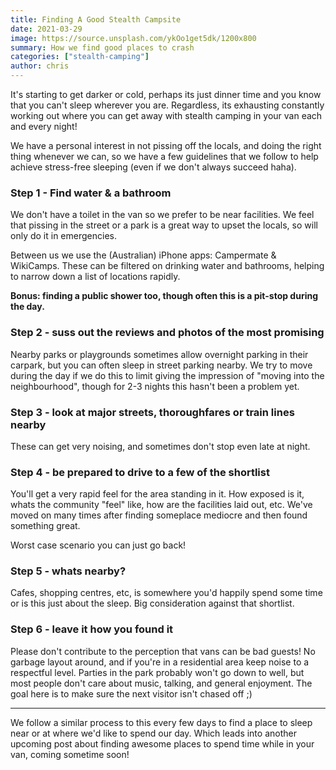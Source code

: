 ```yaml
---
title: Finding A Good Stealth Campsite
date: 2021-03-29
image: https://source.unsplash.com/ykOo1get5dk/1200x800
summary: How we find good places to crash
categories: ["stealth-camping"]
author: chris
---
```


It's starting to get darker or cold, perhaps its just dinner time and you know that you can't sleep wherever you are. Regardless, its exhausting constantly working out where you can get away with stealth camping in your van each and every night!

We have a personal interest in not pissing off the locals, and doing the right thing whenever we can, so we have a few guidelines that we follow to help achieve stress-free sleeping (even if we don't always succeed haha).

### Step 1 - Find water & a bathroom
We don't have a toilet in the van so we prefer to be near facilities. We feel that pissing in the street or a park is a great way to upset the locals, so will only do it in emergencies. 

Between us we use the (Australian) iPhone apps: Campermate & WikiCamps. These can be filtered on drinking water and bathrooms, helping to narrow down a list of locations rapidly.

**Bonus: finding a public shower too, though often this is a pit-stop during the day.**



### Step 2 - suss out the reviews and photos of the most promising
Nearby parks or playgrounds sometimes allow overnight parking in their carpark, but you can often sleep in street parking nearby. We try to move during the day if we do this to limit giving the impression of "moving into the neighbourhood", though for 2-3 nights this hasn't been a problem yet.

### Step 3 - look at major streets, thoroughfares or train lines nearby
These can get very noising, and sometimes don't stop even late at night.

### Step 4 - be prepared to drive to a few of the shortlist 
You'll get a very rapid feel for the area standing in it. How exposed is it, whats the community "feel" like, how are the facilities laid out, etc. We've moved on many times after finding someplace mediocre and then found something great.

Worst case scenario you can just go back!

### Step 5 - whats nearby?
Cafes, shopping centres, etc, is somewhere you'd happily spend some time or is this just about the sleep. Big consideration against that shortlist.

### Step 6 - leave it how you found it
Please don't contribute to the perception that vans can be bad guests! No garbage layout around, and if you're in a residential area keep noise to a respectful level. Parties in the park probably won't go down to well, but most people don't care about music, talking, and general enjoyment. The goal here is to make sure the next visitor isn't chased off ;) 

----

We follow a similar process to this every few days to find a place to sleep near or at where we'd like to spend our day. Which leads into another upcoming post about finding awesome places to spend time while in your van, coming sometime soon!